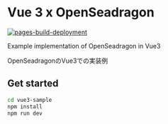 # Vue 3 x OpenSeadragon

[![pages-build-deployment](https://github.com/ldasjp8/vue3-osd/actions/workflows/pages/pages-build-deployment/badge.svg)](https://github.com/ldasjp8/vue3-osd/actions/workflows/pages/pages-build-deployment)

Example implementation of OpenSeadragon in Vue3

OpenSeadragonのVue3での実装例

## Get started

```sh
cd vue3-sample
npm install
npm run dev
```
